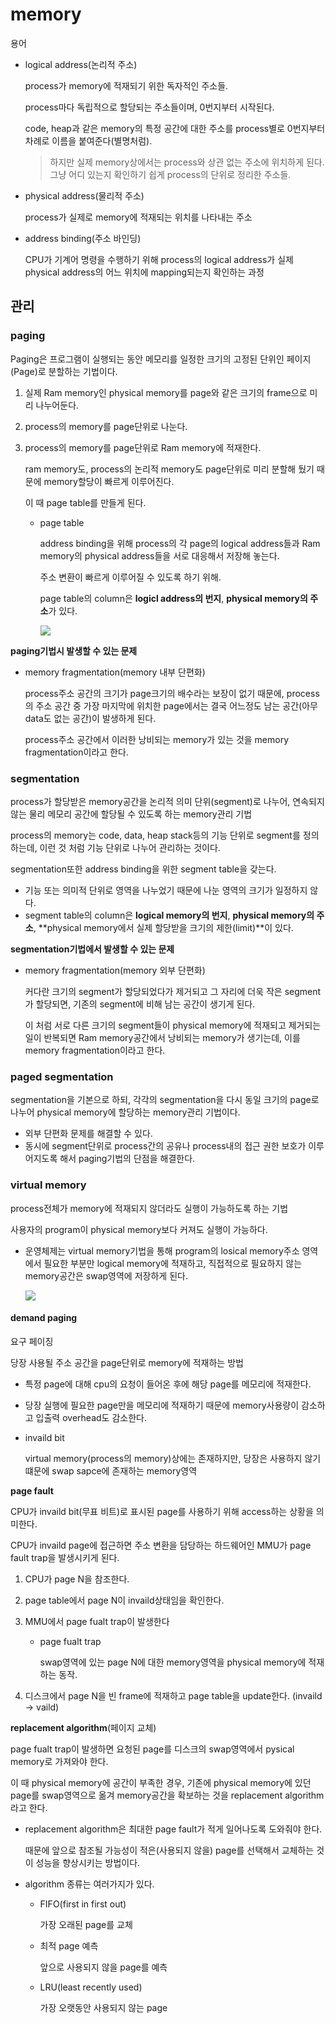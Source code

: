 # memory

용어

- logical address(논리적 주소)

  process가 memory에 적재되기 위한 독자적인 주소들.

  process마다 독립적으로 할당되는 주소들이며, 0번지부터 시작된다.

  code, heap과 같은 memory의 특정 공간에 대한 주소를 process별로 0번지부터 차례로 이름을 붙여준다(별명처럼).

  > 하지만 실제 memory상에서는 process와 상관 없는 주소에 위치하게 된다. 그냥 어디 있는지 확인하기 쉽게 process의 단위로 정리한 주소들.

- physical address(물리적 주소)

  process가 실제로 memory에 적재되는 위치를 나타내는 주소

- address binding(주소 바인딩)

  CPU가 기계어 명령을 수행하기 위해 process의 logical address가 실제 physical address의 어느 위치에 mapping되는지 확인하는 과정



## 관리

### paging

Paging은 프로그램이 실행되는 동안 메모리를 일정한 크기의 고정된 단위인 페이지(Page)로 분할하는 기법이다.

1. 실제 Ram memory인 physical memory를 page와 같은 크기의 frame으로 미리 나누어둔다.

2. process의 memory를 page단위로 나눈다.

3. process의 memory를 page단위로 Ram memory에 적재한다.

   ram memory도, process의 논리적 memory도 page단위로 미리 분할해 뒀기 때문에 memory할당이 빠르게 이루어진다.

   이 때 page table를 만들게 된다.

   - page table

     address binding을 위해 process의 각 page의 logical address들과 Ram memory의 physical address들을 서로 대응해서 저장해 놓는다.

     주소 변환이 빠르게 이루어질 수 있도록 하기 위해.

     page table의 column은 **logicl address의 번지**, **physical memory의 주소**가 있다.

     ![](https://images.velog.io/images/jieuni/post/4c3139a6-7c2e-4e96-8c19-7122abd5d0c0/image.png)



**paging기법시 발생할 수 있는 문제**

- memory fragmentation(memory 내부 단편화)

  process주소 공간의 크기가 page크기의 배수라는 보장이 없기 때문에, process의 주소 공간 중 가장 마지막에 위치한 page에서는 결국 어느정도 남는 공간(아무 data도 없는 공간)이 발생하게 된다. 

  process주소 공간에서 이러한 낭비되는 memory가 있는 것을 memory fragmentation이라고 한다.





### segmentation

process가 할당받은 memory공간을 논리적 의미 단위(segment)로 나누어, 연속되지 않는 물리 메모리 공간에 할당될 수 있도록 하는 memory관리 기법

process의 memory는 code, data, heap stack등의 기능 단위로 segment를 정의하는데, 이런 것 처럼 기능 단위로 나누어 관리하는 것이다.

segmentation또한 address binding을 위한 segment table을 갖는다.

- 기능 또는 의미적 단위로 영역을 나누었기 때문에 나눈 영역의 크기가 일정하지 않다.
- segment table의 column은 **logical memory의 번지**, **physical memory의 주소**, **physical memory에서 실제 할당받을 크기의 제한(limit)**이 있다.



**segmentation기법에서 발생할 수 있는 문제**

- memory fragmentation(memory 외부 단편화)

  커다란 크기의 segment가 할당되었다가 제거되고 그 자리에 더욱 작은 segment가 할당되면, 기존의 segment에 비해 남는 공간이 생기게 된다. 

  이 처럼 서로 다른 크기의 segment들이 physical memory에 적재되고 제거되는 일이 반복되면 Ram memory공간에서 낭비되는 memory가 생기는데, 이를 memory fragmentation이라고 한다.



### paged segmentation

segmentation을 기본으로 하되, 각각의 segmentation을 다시 동일 크기의 page로 나누어 physical memory에 할당하는 memory관리 기법이다.

- 외부 단편화 문제를 해결할 수 있다.
- 동시에 segment단위로 process간의 공유나 process내의 접근 권한 보호가 이루어지도록 해서 paging기법의 단점을 해결한다.





### virtual memory

process전체가 memory에 적재되지 않더라도 실행이 가능하도록 하는 기법

사용자의 program이 physical memory보다 커져도 실행이 가능하다.

- 운영체제는 virtual memory기법을 통해 program의 losical memory주소 영역에서 필요한 부분만 logical memory에 적재하고, 직접적으로 필요하지 않는 memory공간은 swap영역에 저장하게 된다.

  ![](https://www.tutorialspoint.com/operating_system/images/virtual_memory.jpg)

#### demand paging

요구 페이징

당장 사용될 주소 공간을 page단위로 memory에 적재하는 방법

- 특정 page에 대해 cpu의 요청이 들어온 후에 해당 page를 메모리에 적재한다.

- 당장 실행에 필요한 page만을 메모리에 적재하기 때문에 memory사용량이 감소하고 입출력 overhead도 감소한다.



- invaild bit

  virtual memory(process의 memory)상에는 존재하지만, 당장은 사용하지 않기 떄문에 swap sapce에 존재하는 memory영역



**page fault**

CPU가 invaild bit(무표 비트)로 표시된 page를 사용하기 위해 access하는 상황을 의미한다.

CPU가 invaild page에 접근하면 주소 변환을 담당하는 하드웨어인 MMU가 page fault trap을 발생시키게 된다.

1. CPU가 page N을 참조한다.

2. page table에서 page N이 invaild상태임을 확인한다.

3. MMU에서 page fualt trap이 발생한다

   - page fualt trap

     swap영역에 있는 page N에 대한 memory영역을 physical memory에 적재하는 동작.

4. 디스크에서 page N을 빈 frame에 적재하고 page table을 update한다. (invaild -> vaild)



**replacement algorithm**(페이지 교체)

page fualt trap이 발생하면 요청된 page를 디스크의 swap영역에서 pysical memory로 가져와야 한다. 

이 때 physical memory에 공간이 부족한 경우, 기존에 physical memory에 있던 page를 swap영역으로 옮겨 memory공간을 확보하는 것을 replacement algorithm라고 한다.

- replacement algorithm은 최대한 page fault가 적게 일어나도록 도와줘야 한다.

  때문에 앞으로 참조될 가능성이 적은(사용되지 않을) page를 선택해서 교체하는 것이 성능을 향상시키는 방법이다.

- algorithm 종류는 여러가지가 있다.

  - FIFO(first in first out)

    가장 오래된 page를 교체

  - 최적 page 예측

    앞으로 사용되지 않을 page를 예측

  - LRU(least recently used)

    가장 오랫동안 사용되지 않는 page

